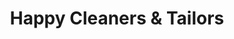 ---
title: "Happy Cleaners & Tailors"
url: /chandler/happy-cleaners-und-tailors/
shop: Wäscherei
---